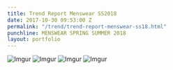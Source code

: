 ```yaml
---
title: Trend Report Menswear SS2018
date: 2017-10-30 09:53:00 Z
permalink: "/trend/trend-report-menswear-ss18.html"
punchline: MENSWEAR SPRING SUMMER 2018
layout: portfolio
---
```


![Imgur](https://i.imgur.com/YzkJmcM.jpg)
![Imgur](https://i.imgur.com/n6eht2p.jpg)
![Imgur](https://i.imgur.com/Acff6o6.jpg)
![Imgur](https://i.imgur.com/pWv4SY8.jpg)
